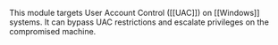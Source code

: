 This module targets User Account Control ([[UAC]]) on [[Windows]] systems. It can bypass UAC restrictions and escalate privileges on the compromised machine.